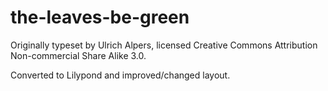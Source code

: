 # the-leaves-be-green
Originally typeset by Ulrich Alpers, licensed Creative Commons Attribution Non-commercial Share Alike 3.0.

Converted to Lilypond and improved/changed layout.
